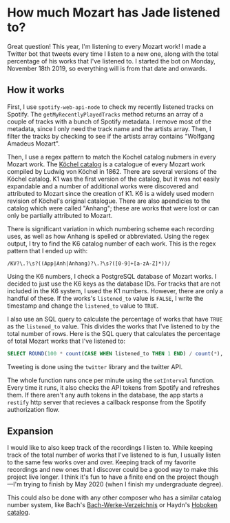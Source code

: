 # How much Mozart has Jade listened to?
Great question! This year, I'm listening to every Mozart work! I made a Twitter bot that tweets every time I listen to a new one,
along with the total percentage of his works that I've listened to. I started the bot on Monday, November 18th 2019, 
so everything will is from that date and onwards. 
## How it works
First, I use `spotify-web-api-node` to check my recently listened tracks on Spotify. The `getMyRecentlyPlayedTracks` method returns an array of a couple of tracks with a bunch of Spotify metadata. I remove most of the metadata, since I only need the track name and the artists array. Then, I filter the tracks by checking to see if the artists array contains
"Wolfgang Amadeus Mozart".

Then, I use a regex pattern to match the Kochel catalog nubmers in every Mozart work. The [Köchel catalog](https://en.wikipedia.org/wiki/Köchel_catalogue) is a catalogue of every Mozart work compiled by Ludwig von Köchel in 1862. There are several versions of the Köchel catalog. K1 was the first version of the catalog, but it was not easily expandable and a number of additional works were discovered and attributed to Mozart since the creation of K1. K6 is a widely used modern revision of Köchel's original catalogue. There are also apendicies to the catalog which were called "Anhang"; these are works that were lost or can only be partially attributed to Mozart. 

There is significant variation in which numbering scheme each recording uses, as well as how Anhang is spelled or abbreviated. Using the regex output, I try to find the K6 catalog number of each work.  This is the regex pattern that I ended up with:
  ```regex
  /KV?\.?\s?((App|Anh|Anhang)?\.?\s?([0-9]+[a-zA-Z]*))/
  ```

Using the K6 numbers, I check a PostgreSQL database of Mozart works. I decided to just use the K6 keys as the database IDs. For tracks that are not included in the K6 system, I used the K1 numbers. However, there are only a handful of these. If the works's `listened_to` value is `FALSE`, I write the timestamp and change the `listened_to` value to `TRUE`. 

I also use an SQL query to calculate the percentage of works that have `TRUE` as the `listened_to` value. This divides the works that I've listened to by the total number of rows. Here is the SQL query that calculates the percentage of total Mozart works that I've listened to:
  ```sql
  SELECT ROUND(100 * count(CASE WHEN listened_to THEN 1 END) / count(*), 0) AS percent FROM mozart;
  ```
Tweeting is done using the `twitter` library and the twitter API. 


The whole function runs once per minute using the `setInterval` function. Every time it runs, it also checks the API tokens from Spotify and refreshes them. If there aren't any auth tokens in the database, the app starts a `restify` http server that recieves a callback response from the Spotify authorization flow. 
## Expansion
I would like to also keep track of the recordings I listen to. While keeping track of the total number of works that I've listened to is fun, I usually listen to the same few works over and over. Keeping track of my favorite recordings and new ones that I discover could be a good way to make this project live longer. I think it's fun to have a finite end on the project though—I'm trying to finish by May 2020 (when I finish my undergraduate degree). 

This could also be done with any other composer who has a similar catalog number system, like Bach's [Bach-Werke-Verzeichnis](https://en.wikipedia.org/wiki/Bach-Werke-Verzeichnis) or Haydn's [Hoboken catalog](https://en.wikipedia.org/wiki/Hoboken_catalogue).
